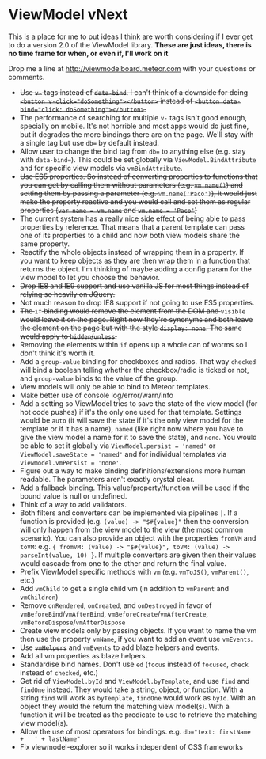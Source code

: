 # ViewModel vNext
This is a place for me to put ideas I think are worth considering if I ever get to do a version 2.0 of the ViewModel library. **These are just ideas, there is no time frame for when, or even if, I'll work on it**

Drop me a line at http://viewmodelboard.meteor.com with your questions or comments.

- ~~Use `v-` tags instead of `data-bind`. I can't think of a downside for doing `<button v-click="doSomething"></button>` instead of `<button data-bind="click: doSomething"></button>`.~~
- The performance of searching for multiple `v-` tags isn't good enough, specially on mobile. It's not horrible and most apps would do just fine, but it degrades the more bindings there are on the page. We'll stay with a single tag but use `db=` by default instead.
- Allow user to change the bind tag from `db=` to anything else (e.g. stay with `data-bind=`). This could be set globally via `ViewModel.BindAttribute` and for specific view models via `vmBindAttribute`.
- ~~Use ES5 properties. So instead of converting properties to functions that you can get by calling them without parameters (e.g. `vm.name()`) and setting them by passing a parameter (e.g. `vm.name('Paco')`), it would just make the property reactive and you would call and set them as regular properties (`var name = vm.name` and `vm.name = 'Paco'`)~~
- The current system has a really nice side effect of being able to pass properties by reference. That means that a parent template can pass one of its properties to a child and now both view models share the same property.
- Reactify the whole objects instead of wrapping them in a property. If you want to keep objects as they are then wrap them in a function that returns the object. I'm thinking of maybe adding a config param for the view model to let you choose the behavior.
- ~~Drop IE8 and IE9 support and use vanilla JS for most things instead of relying so heavily on JQuery.~~
- Not much reason to drop IE8 support if not going to use ES5 properties.
- ~~The `if` binding would remove the element from the DOM and `visible` would leave it on the page. Right now they're synonyms and both leave the element on the page but with the style `display: none`. The same would apply to `hidden`/`unless`.~~
- Removing the elements within `if` opens up a whole can of worms so I don't think it's worth it.
- Add a `group-value` binding for checkboxes and radios. That way `checked` will bind a boolean telling whether the checkbox/radio is ticked or not, and `group-value` binds to the value of the group.
- View models will only be able to bind to Meteor templates.
- Make better use of console log/error/warn/info
- Add a setting so ViewModel tries to save the state of the view model (for hot code pushes) if it's the only one used for that template. Settings would be `auto` (it will save the state if it's the only view model for the template or if it has a name), `named` (like right now where you have to give the view model a name for it to save the state), and `none`. You would be able to set it globally via `ViewModel.persist = 'named'` or `ViewModel.saveState = 'named'` and for individual templates via `viewmodel.vmPersist = 'none'`.
- Figure out a way to make binding definitions/extensions more human readable. The parameters aren't exactly crystal clear.
- Add a fallback binding. This value/property/function will be used if the bound value is null or undefined.
- Think of a way to add validators.
- Both filters and converters can be implemented via pipelines `|`. If a function is provided (e.g. `(value) -> "$#{value}"` then the conversion will only happen from the view model to the view (the most common scenario). You can also provide an object with the properties `fromVM` and `toVM`: e.g. `{ fromVM: (value) -> "$#{value}", toVM: (value) -> parseInt(value, 10) }`. If multiple converters are given then their values would cascade from one to the other and return the final value.
- Prefix ViewModel specific methods with `vm` (e.g. `vmToJS()`, `vmParent()`, etc.)
- Add `vmChild` to get a single child vm (in addition to `vmParent` and `vmChildren`)
- Remove `onRendered`, `onCreated`, and `onDestroyed` in favor of `vmBeforeBind`/`vmAfterBind`, `vmBeforeCreate`/`vmAfterCreate`, `vmBeforeDispose`/`vmAfterDispose`
- Create view models only by passing objects. If you want to name the vm then use the property `vmName`, if you want to add an event use `vmEvents`.
- Use ~~`vmHelpers`~~ and `vmEvents` to add blaze helpers and events.
- Add all vm properties as blaze helpers.
- Standardise bind names. Don't use `ed` (`focus` instead of `focused`, `check` instead of `checked`, etc.)
- Get rid of `ViewModel.byId` and `ViewModel.byTemplate`, and use `find` and `findOne` instead. They would take a string, object, or function. With a string `find` will work as `byTemplate`, `findOne` would work as `byId`. With an object they would the return the matching view model(s). With a function it will be treated as the predicate to use to retrieve the matching view model(s).
- Allow the use of most operators for bindings. e.g. `db="text: firstName + ' ' + lastName"`
- Fix viewmodel-explorer so it works independent of CSS frameworks

